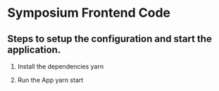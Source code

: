 # Symposium Frontend Code

## Steps to setup the configuration and start the application.

1. Install the dependencies yarn

2. Run the App yarn start
